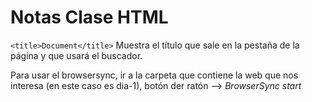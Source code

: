 # Notas Clase HTML

`<title>Document</title>` Muestra el título que sale en la pestaña de la página y que usará el buscador.

Para usar el browsersync, ir a la carpeta que contiene la web que nos interesa (en este caso es dia-1), botón der ratón --> *BrowserSync start*